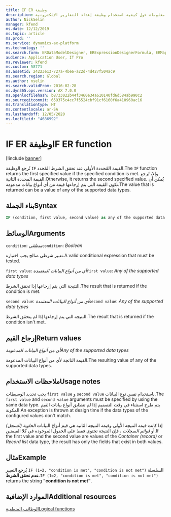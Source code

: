 ```yaml
---
title: IF ER وظيفة
description: يوفر هذا الموضوع معلومات حول كيفية استخدام وظيفة إعداد التقارير الإلكترونية IF (ER).
author: NickSelin
manager: kfend
ms.date: 12/12/2019
ms.topic: article
ms.prod: ''
ms.service: dynamics-ax-platform
ms.technology: ''
ms.search.form: ERDataModelDesigner, ERExpressionDesignerFormula, ERMappedFormatDesigner, ERModelMappingDesigner
audience: Application User, IT Pro
ms.reviewer: kfend
ms.custom: 58771
ms.assetid: 24223e13-727a-4be6-a22d-4d427f504ac9
ms.search.region: Global
ms.author: nselin
ms.search.validFrom: 2016-02-28
ms.dyn365.ops.version: AX 7.0.0
ms.openlocfilehash: b8733022b44f3460e34a610140fd6d584ab990c2
ms.sourcegitcommit: 659375c4cc7f5524cbf91cf6160f6a410960ac16
ms.translationtype: HT
ms.contentlocale: ar-SA
ms.lasthandoff: 12/05/2020
ms.locfileid: "4686992"
---
```

# <a name="if-er-function"></a><span data-ttu-id="fa6cb-103">IF ER وظيفة</span><span class="sxs-lookup"><span data-stu-id="fa6cb-103">IF ER function</span></span>

[!include [banner](../includes/banner.md)]

<span data-ttu-id="fa6cb-104">تُرجع الوظيفة `IF` القيمة المُحددة الأولى عند تحقق الشرط المُحدد.</span><span class="sxs-lookup"><span data-stu-id="fa6cb-104">The `IF` function returns the first specified value if the specified condition is met.</span></span> <span data-ttu-id="fa6cb-105">وإلا، تُرجع القيمة المحددة الثانية.</span><span class="sxs-lookup"><span data-stu-id="fa6cb-105">Otherwise, it returns the second specified value.</span></span> <span data-ttu-id="fa6cb-106">يُمكن أن تكون القيمة التي يتم إرجاعها قيمة من أي أنواع بيانات مدعومة.</span><span class="sxs-lookup"><span data-stu-id="fa6cb-106">The value that is returned can be a value of any of the supported data types.</span></span>

## <a name="syntax"></a><span data-ttu-id="fa6cb-107">بناء الجملة</span><span class="sxs-lookup"><span data-stu-id="fa6cb-107">Syntax</span></span>

```vb
IF (condition, first value, second value) as any of the supported data types
```

## <a name="arguments"></a><span data-ttu-id="fa6cb-108">الوسائط</span><span class="sxs-lookup"><span data-stu-id="fa6cb-108">Arguments</span></span>

<span data-ttu-id="fa6cb-109">`condition`: *منطقي*</span><span class="sxs-lookup"><span data-stu-id="fa6cb-109">`condition`: *Boolean*</span></span>

<span data-ttu-id="fa6cb-110">تعبير شرطي صالح يجب اختباره.</span><span class="sxs-lookup"><span data-stu-id="fa6cb-110">A valid conditional expression that must be tested.</span></span>

<span data-ttu-id="fa6cb-111">`first value`: *أي من أنواع البيانات المعتمدة*</span><span class="sxs-lookup"><span data-stu-id="fa6cb-111">`first value`: *Any of the supported data types*</span></span>

<span data-ttu-id="fa6cb-112">النتيجة التي يتم إرجاعها إذا تحقق الشرط.</span><span class="sxs-lookup"><span data-stu-id="fa6cb-112">The result that is returned if the condition is met.</span></span>

<span data-ttu-id="fa6cb-113">`second value`: *أي من أنواع البيانات المعتمدة*</span><span class="sxs-lookup"><span data-stu-id="fa6cb-113">`second value`: *Any of the supported data types*</span></span>

<span data-ttu-id="fa6cb-114">النتيجة التي يتم إرجاعها إذا لم يتحقق الشرط.</span><span class="sxs-lookup"><span data-stu-id="fa6cb-114">The result that is returned if the condition isn't met.</span></span>

## <a name="return-values"></a><span data-ttu-id="fa6cb-115">إرجاع القيم</span><span class="sxs-lookup"><span data-stu-id="fa6cb-115">Return values</span></span>

<span data-ttu-id="fa6cb-116">*أي من أنواع البيانات المدعومة*</span><span class="sxs-lookup"><span data-stu-id="fa6cb-116">*Any of the supported data types*</span></span>

<span data-ttu-id="fa6cb-117">القيمة الناتجة لأي من أنواع البيانات المدعومة.</span><span class="sxs-lookup"><span data-stu-id="fa6cb-117">The resulting value of any of the supported data types.</span></span>

## <a name="usage-notes"></a><span data-ttu-id="fa6cb-118">ملاحظات الاستخدام</span><span class="sxs-lookup"><span data-stu-id="fa6cb-118">Usage notes</span></span>

<span data-ttu-id="fa6cb-119">يجب تحديد الوسيطات `first value` و `second value` باستخدام نفس نوع البيانات.</span><span class="sxs-lookup"><span data-stu-id="fa6cb-119">The `first value` and `second value` arguments must be specified by using the same data type.</span></span> <span data-ttu-id="fa6cb-120">يتم طرح استثناء في وقت التصميم إذا لم تتطابق أنواع بيانات القيم المكونة.</span><span class="sxs-lookup"><span data-stu-id="fa6cb-120">An exception is thrown at design time if the data types of the configured values don't match.</span></span>

<span data-ttu-id="fa6cb-121">إذا كانت قيمة النتيجة الأولى وقيمة النتيجة الثانية هي قيم أنواع البيانات *الحاوية (السجل)* أو *قوائم السجلات* ، فإن النتيجة تحتوي فقط على الحقول الموجودة في كلا القيمتين.</span><span class="sxs-lookup"><span data-stu-id="fa6cb-121">If the first value and the second value are values of the *Container (record)* or *Record list* data type, the result has only the fields that exist in both values.</span></span>

## <a name="example"></a><span data-ttu-id="fa6cb-122">مثال</span><span class="sxs-lookup"><span data-stu-id="fa6cb-122">Example</span></span>

<span data-ttu-id="fa6cb-123">يُرجع التعبير `IF (1=2, "condition is met", "condition is not met")` السلسلة **عدم تحقق الشرط**.</span><span class="sxs-lookup"><span data-stu-id="fa6cb-123">`IF (1=2, "condition is met", "condition is not met")` returns the string **"condition is not met"**.</span></span>

## <a name="additional-resources"></a><span data-ttu-id="fa6cb-124">الموارد الإضافية</span><span class="sxs-lookup"><span data-stu-id="fa6cb-124">Additional resources</span></span>

[<span data-ttu-id="fa6cb-125">الوظائف المنطقية</span><span class="sxs-lookup"><span data-stu-id="fa6cb-125">Logical functions</span></span>](er-functions-category-logical.md)
